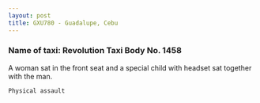 ```yaml
---
layout: post
title: GXU780 - Guadalupe, Cebu 
---
```


### Name of taxi: Revolution Taxi Body No. 1458

A woman sat in the front seat and a special child with headset sat together with the man. 

```Physical assault```
